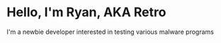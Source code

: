 # Hello, I'm Ryan, AKA Retro

I'm a newbie developer interested in testing various malware programs
